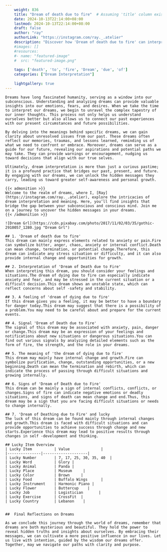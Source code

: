 ```yaml
---
    weight: 836
    title: "Dream of death due to fire"  # Assuming 'title' column exists
    date: 2024-10-13T22:14:00+08:00
    lastmod: 2024-10-13T22:14:00+08:00
    draft: false
    author: "ray"
    authorLink: "https://instagram.com/ray._.atelier"
    description: "Discover how 'Dream of death due to fire' can interpret your future and uncover its significant meanings in your life."
    #images: []
    #resources:
    #- name: "featured-image"
    #  src: "featured-image.png"
    
    tags: ['death', 'to', 'fire', 'Dream', 'due', 'of']
    categories: ["Dream Interpretation"]
    
    lightgallery: true
---
```

    
    Dreams have long fascinated humanity, serving as a window into our subconscious. Understanding and analyzing dreams can provide valuable insights into our emotions, fears, and desires. When we take the time to interpret our dreams, we begin to unravel the complex tapestry of our inner thoughts. This process not only helps us understand ourselves better but also allows us to connect our past experiences with our present circumstances and future possibilities.
    
    By delving into the meanings behind specific dreams, we can gain clarity about unresolved issues from our past. These dreams often reflect our memories, traumas, and lessons learned, reminding us of what we need to confront or embrace. Moreover, dreams can serve as a guide for our future, revealing our aspirations and potential paths we may take. They can provide warnings or encouragement, nudging us toward decisions that align with our true selves.
    
    Ultimately, dream interpretation is more than just a curious pastime; it is a profound practice that bridges our past, present, and future. By engaging with our dreams, we can unlock the hidden messages they carry, leading us toward greater self-awareness and personal growth.
    
    {{< admonition >}}
    Welcome to the realm of dreams, where I, [Ray](https://instagram.com/ray._.atelier), explore the intricacies of dream interpretation and meaning. Here, you’ll find insights that bridge the gap between your subconscious and conscious mind. Join me on a journey to uncover the hidden messages in your dreams.
    {{< /admonition >}}
    
    ![Dream Grl](https://cdn.pixabay.com/photo/2017/11/02/03/35/gothic-2910057_1280.jpg "Dream Grl")
    
    ## 1. 'Dream of death due to fire'
    This dream can mainly express elements related to anxiety or pain.Fire can symbolize bitter, anger, chaos, anxiety or internal conflict.Death can mean change, termination, or potential change.Therefore, this dream can indicate any stress situation or difficulty, and it can also provide internal change and opportunities for growth.
    
    ## 2. Interpretation of 'Dream of Death due to Fire'
    When interpreting this dream, you should consider your feelings and situations.The dream of dying due to fire can especially indicate anxiety and fear, and may be stressed in the current situation or a difficult decision.This dream shows an unstable state, which can reflect concerns about self -safety and stability.
    
    ## 3. A feeling of 'dream of dying due to fire'
    If this dream gives you a feeling, it may be better to have a boundary for danger today.This dream may suggest that there is a possibility of a problem.You may need to be careful about and prepare for the current events.
    
    ## 4. Signal 'Dream of Death due to Fire'
    The signal of this dream may be associated with anxiety, pain, danger or change.This dream may be an expression of your feelings and notifications about new situations or dangerous situations.You can find out various signals by analyzing detailed elements such as the form of fire, the strength, and the role in your dreams.
    
    ## 5. The meaning of 'the dream of dying due to fire'
    This dream may mainly have internal change and growth.Fire can symbolize purification, change, outstanding opportunities, or a new beginning.Death can mean the termination and rebirth, which can indicate the process of passing through difficult situations and growing internally.
    
    ## 6. Signs of 'Dream of Death due to Fire'
    This dream can be mainly a sign of internal conflicts, conflicts, or changes.Signs of fire can indicate negative emotions or deadly situations, and signs of death can mean change and end.Thus, this dream may be a sign that you are facing difficult situations or needs to change internally.
    
    ## 7. 'Dream of Deathing due to Fire' and lucky
    The luck of this dream can be found mainly through internal changes and growth.This dream is faced with difficult situations and can provide opportunities to achieve success through change and new starts.Experience this dream may lead to positive results through changes in self -development and thinking.
    
    ## Lucky Item Overview
    | Lucky Item          | Value              |
    |---------------|--------------------|
    | Lucky Number        | 7, 17, 25, 30, 35, 40  |
    | Lucky Word          | Glory |
    | Lucky Animal        | Panda |
    | Lucky Place         | Museum     |
    | Lucky Color         | Brown     |
    | Lucky Food          | Buffalo Wings      |
    | Lucky Instrument    | Harmonic Piano |
    | Lucky Flower        | Buttercup    |
    | Lucky Job           | Logistician       |
    | Lucky Exercise      | CrossFit  |
    | Lucky Country       | Lebanon    |
    
    
    ##  Final Reflections on Dreams
    
    As we conclude this journey through the world of dreams, remember that dreams are both mysterious and beautiful. They hold the power to reveal hidden truths and insights about ourselves. By embracing their messages, we can cultivate a more positive influence in our lives. Let us live with intention, guided by the wisdom our dreams offer. Together, may we navigate our paths with clarity and purpose.
    